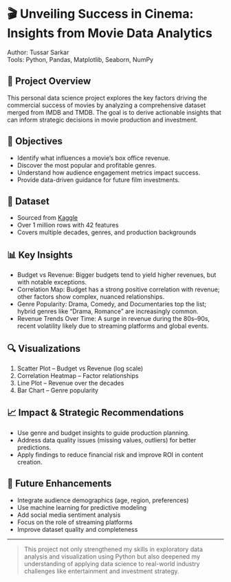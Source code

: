 # 🎬 Unveiling Success in Cinema: Insights from Movie Data Analytics

Author: Tussar Sarkar  
Tools: Python, Pandas, Matplotlib, Seaborn, NumPy  

## 📌 Project Overview

This personal data science project explores the key factors driving the commercial success of movies by analyzing a comprehensive dataset merged from IMDB and TMDB. The goal is to derive actionable insights that can inform strategic decisions in movie production and investment.

## 🎯 Objectives

- Identify what influences a movie’s box office revenue.
- Discover the most popular and profitable genres.
- Understand how audience engagement metrics impact success.
- Provide data-driven guidance for future film investments.

## 📁 Dataset

- Sourced from [Kaggle](https://www.kaggle.com/datasets/shubhamchandra235/imdb-and-tmdb-movie-metadata-big-dataset-1m)
- Over 1 million rows with 42 features
- Covers multiple decades, genres, and production backgrounds

## 📊 Key Insights

- Budget vs Revenue: Bigger budgets tend to yield higher revenues, but with notable exceptions.
- Correlation Map: Budget has a strong positive correlation with revenue; other factors show complex, nuanced relationships.
- Genre Popularity: Drama, Comedy, and Documentaries top the list; hybrid genres like “Drama, Romance” are increasingly common.
- Revenue Trends Over Time: A surge in revenue during the 80s–90s, recent volatility likely due to streaming platforms and global events.

## 🔍 Visualizations

1. Scatter Plot – Budget vs Revenue (log scale)
2. Correlation Heatmap – Factor relationships
3. Line Plot – Revenue over the decades
4. Bar Chart – Genre popularity

## 📈 Impact & Strategic Recommendations

- Use genre and budget insights to guide production planning.
- Address data quality issues (missing values, outliers) for better predictions.
- Apply findings to reduce financial risk and improve ROI in content creation.

## 🚀 Future Enhancements

- Integrate audience demographics (age, region, preferences)
- Use machine learning for predictive modeling
- Add social media sentiment analysis
- Focus on the role of streaming platforms
- Improve dataset quality and completeness

---

> This project not only strengthened my skills in exploratory data analysis and visualization using Python but also deepened my understanding of applying data science to real-world industry challenges like entertainment and investment strategy.
